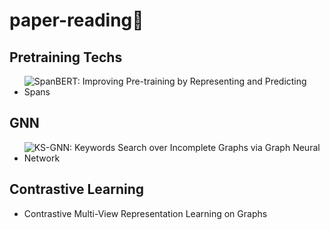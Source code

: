 # paper-reading🙌
## Pretraining Techs
* ![SpanBERT: Improving Pre-training by Representing and Predicting Spans](https://github.com/Switchsyj/paper-reading/issues/3#issue-1135982563)
## GNN
* ![KS-GNN: Keywords Search over Incomplete Graphs via Graph Neural Network](https://github.com/Switchsyj/paper-reading/issues/2#issue-1065952479)
## Contrastive Learning
* Contrastive Multi-View Representation Learning on Graphs
